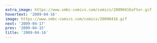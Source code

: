 ```yaml
---
extra_image: https://www.smbc-comics.com/comics/20090416after.gif
hovertext: '2009-04-16'
image: https://www.smbc-comics.com/comics/20090416.gif
next: '2009-04-17'
prev: '2009-04-15'
title: '2009-04-16'
---
```

